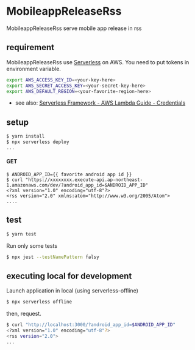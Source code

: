 # MobileappReleaseRss

MobileappReleaseRss serve mobile app release in rss

## requirement

MobileappReleaseRss use [Serverless](https://serverless.com/) on AWS.
You need to put tokens in environment variable.

```bash
export AWS_ACCESS_KEY_ID=<your-key-here>
export AWS_SECRET_ACCESS_KEY=<your-secret-key-here>
export AWS_DEFAULT_REGION=<your-favorite-region-here>
```

- see also: [Serverless Framework - AWS Lambda Guide - Credentials](https://serverless.com/framework/docs/providers/aws/guide/credentials/)


## setup

```bash
$ yarn install
$ npx serverless deploy
...
```

#### GET

```console
$ ANDROID_APP_ID={{ favorite android app id }}
$ curl "https://xxxxxxxx.execute-api.ap-northeast-1.amazonaws.com/dev/?android_app_id=$ANDROID_APP_ID"
<?xml version="1.0" encoding="utf-8"?>
<rss version="2.0" xmlns:atom="http://www.w3.org/2005/Atom">
....
```


## test

```bash
$ yarn test
```

Run only some tests

```bash
$ npx jest --testNamePattern falsy
```

## executing local for development

Launch application in local (using serverless-offline)

```bash
$ npx serverless offline
```

then, request.

```bash
$ curl "http://localhost:3000/?android_app_id=$ANDROID_APP_ID"
<?xml version="1.0" encoding="utf-8"?>
<rss version="2.0">
...
```
